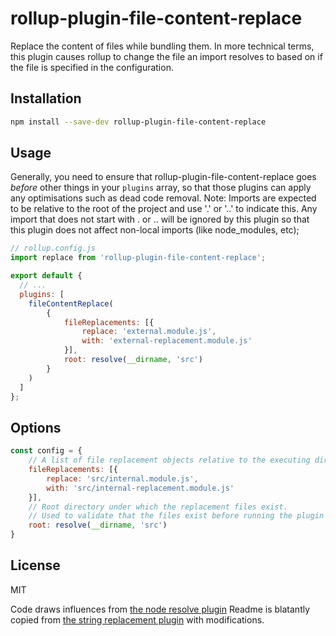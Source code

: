 # rollup-plugin-file-content-replace

Replace the content of files while bundling them.
In more technical terms, this plugin causes rollup to change the file an import resolves to based on if the file is specified 
in the configuration.


## Installation

```bash
npm install --save-dev rollup-plugin-file-content-replace
```


## Usage

Generally, you need to ensure that rollup-plugin-file-content-replace goes *before* other things in your `plugins` array, so that those plugins can apply any optimisations such as dead code removal.
Note: Imports are expected to be relative to the root of the project and use '.' or '..' to indicate this. 
Any import that does not start with . or .. will be ignored by this plugin so that this plugin does not affect non-local imports (like node_modules, etc);

```js
// rollup.config.js
import replace from 'rollup-plugin-file-content-replace';

export default {
  // ...
  plugins: [
    fileContentReplace(
        {
            fileReplacements: [{
                replace: 'external.module.js',
                with: 'external-replacement.module.js'
            }],
            root: resolve(__dirname, 'src')
        }   
    )
  ]
};
```


## Options

```js
const config = {
    // A list of file replacement objects relative to the executing directory of the plugin, usually __dirname
    fileReplacements: [{
        replace: 'src/internal.module.js',
        with: 'src/internal-replacement.module.js'
    }],
    // Root directory under which the replacement files exist. 
    // Used to validate that the files exist before running the plugin
    root: resolve(__dirname, 'src')
}
```

## License

MIT

Code draws influences from [the node resolve plugin](https://github.com/rollup/rollup-plugin-node-resolve)
Readme is blatantly copied from [the string replacement plugin](https://github.com/rollup/rollup-plugin-replace) with modifications.